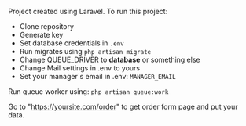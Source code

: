 Project created using Laravel.
To run this project:
- Clone repository
- Generate key
- Set database credentials in `.env`
- Run migrates using `php artisan migrate`
- Change QUEUE_DRIVER to **database** or something else
- Change Mail settings in .env to yours
- Set your manager\`s email in .env: `MANAGER_EMAIL`

Run queue worker using: `php artisan queue:work`

Go to "https://yoursite.com/order" to get order form page and put your data.
